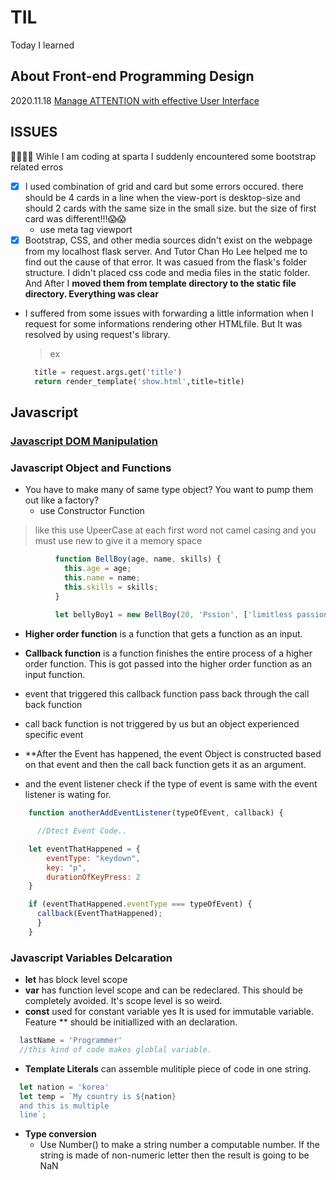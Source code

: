 # TIL
Today I learned


## About Front-end Programming Design
2020.11.18
[Manage ATTENTION with effective User Interface](https://github.com/General-code/TIL/blob/main/Front-end%20Design%20Princple.md)


## ISSUES
🤷‍♂️🤷‍♀️ Wihle I am coding at sparta I suddenly encountered some bootstrap related erros
  - [x] I used combination of grid and card but some errors occured. there should be 4 cards in a line when the view-port is desktop-size and should 2 cards with the same size in the small size. but the size of first card was different!!!😱😱 
    - use meta tag viewport
  - [x] Bootstrap, CSS, and other media sources didn't exist on the webpage from my localhost flask server. And Tutor Chan Ho Lee helped me to find out the cause of that error. It was casued from the flask's folder structure. I didn't placed css code and media files in the static folder. And After I **moved them from template directory to the static file directory. Everything was clear** 

- I suffered from some issues with forwarding a little information when I request for some informations rendering other HTMLfile. But It was resolved by using request's library. 
  > ex 
  
  ```python
    title = request.args.get('title')
    return render_template('show.html',title=title)
  ```

## Javascript

### [Javascript DOM Manipulation](https://github.com/General-code/TIL/blob/main/Javascript%20DOM%20manipulation.md)


### Javascript Object and Functions
- You have to make many of same type object? You want to pump them out like a factory?
  - use Constructor Function 
> like this use UpeerCase at each first word not camel casing and you must use new to give it a memory space 
```javascript
          function BellBoy(age, name, skills) {
            this.age = age;
            this.name = name;
            this.skills = skills;
          }
          
          let bellyBoy1 = new BellBoy(20, 'Pssion', ['limitless passion','speedy feet']);
 ```
 
- **Higher order function** is a function that gets a function as an input.
- **Callback function** is a function finishes the entire process of a higher order function. This is got passed into the higher order function as an input function.
- event that triggered this callback function  pass back through the call back function
- call back function is not triggered by us but an object experienced specific event

- **After the Event has happened, the event Object is constructed based on that event and then the call back function gets it as an argument.
- and the event listener check if the type of event is same with the event listener is wating for. 

```javascript
    function anotherAddEventListener(typeOfEvent, callback) {

      //Dtect Event Code.. 

    let eventThatHappened = {
        eventType: "keydown",
        key: "p",
        durationOfKeyPress: 2
    }

    if (eventThatHappened.eventType === typeOfEvent) {
      callback(EventThatHappened);
      }
    }
```




### Javascript Variables Delcaration
- **let** has block level scope
- **var** has function level scope and can be redeclared. This should be completely avoided. It's scope level is so weird.
- **const** used for constant variable yes It is used for immutable variable. Feature ** should be initiallized with an declaration.

```javascript
  lastName = 'Programmer'
  //this kind of code makes globlal variable.

```


- **Template Literals** can assemble mulitiple piece of code in one string.
```javascript
  let nation = 'korea'
  let temp = `My country is ${nation}
  and this is multiple
  line`;
```

- **Type conversion**
  - Use Number() to make a string number a computable number. If the string is made of non-numeric letter then the result is going to be NaN
